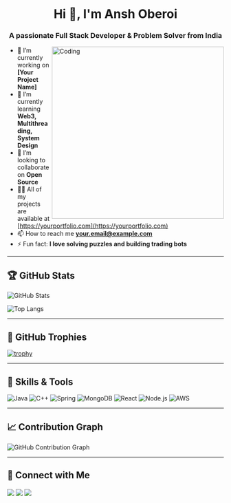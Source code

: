 <h1 align="center">Hi 👋, I'm Ansh Oberoi</h1>
<h3 align="center">A passionate Full Stack Developer & Problem Solver from India</h3>

<img align="right" alt="Coding" width="400" src="https://cdn.dribbble.com/users/1162077/screenshots/3848914/programmer.gif">

- 🔭 I’m currently working on **[Your Project Name]**
- 🌱 I’m currently learning **Web3, Multithreading, System Design**
- 👯 I’m looking to collaborate on **Open Source**
- 👨‍💻 All of my projects are available at [https://yourportfolio.com](https://yourportfolio.com)
- 📫 How to reach me **your.email@example.com**
- ⚡ Fun fact: **I love solving puzzles and building trading bots**

---

## 🏆 GitHub Stats

![GitHub Stats](https://github-readme-stats.vercel.app/api?username=ansh-oberoi&show_icons=true&theme=tokyonight)

![Top Langs](https://github-readme-stats.vercel.app/api/top-langs/?username=ansh-oberoi&layout=compact&theme=tokyonight)

---

## 🏅 GitHub Trophies

[![trophy](https://github-profile-trophy.vercel.app/?username=ansh-oberoi&theme=onedark&margin-w=15)](https://github.com/ryo-ma/github-profile-trophy)

---

## 🧠 Skills & Tools

![Java](https://img.shields.io/badge/Java-ED8B00?style=for-the-badge&logo=java&logoColor=white)
![C++](https://img.shields.io/badge/C++-00599C?style=for-the-badge&logo=c%2B%2B&logoColor=white)
![Spring](https://img.shields.io/badge/Spring-6DB33F?style=for-the-badge&logo=spring&logoColor=white)
![MongoDB](https://img.shields.io/badge/MongoDB-4EA94B?style=for-the-badge&logo=mongodb&logoColor=white)
![React](https://img.shields.io/badge/React-61DAFB?style=for-the-badge&logo=react&logoColor=black)
![Node.js](https://img.shields.io/badge/Node.js-339933?style=for-the-badge&logo=nodedotjs&logoColor=white)
![AWS](https://img.shields.io/badge/AWS-FF9900?style=for-the-badge&logo=amazonaws&logoColor=white)

---

## 📈 Contribution Graph

![GitHub Contribution Graph](https://github-readme-activity-graph.cyclic.app/graph?username=ansh-oberoi&theme=github-compact)

---

## 🔗 Connect with Me

<p align="left">
  <a href="https://linkedin.com/in/yourprofile" target="blank"><img align="center" src="https://img.shields.io/badge/-LinkedIn-blue?style=for-the-badge&logo=Linkedin" /></a>
  <a href="https://twitter.com/yourhandle" target="blank"><img align="center" src="https://img.shields.io/badge/-Twitter-1DA1F2?style=for-the-badge&logo=twitter&logoColor=white" /></a>
  <a href="mailto:your.email@example.com"><img align="center" src="https://img.shields.io/badge/-Email-red?style=for-the-badge&logo=gmail&logoColor=white" /></a>
</p>
